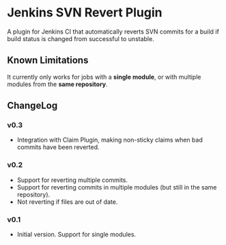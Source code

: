Jenkins SVN Revert Plugin
=========================

A plugin for Jenkins CI that automatically reverts SVN commits for a build if build status is changed from successful to unstable.

Known Limitations
-----------------
It currently only works for jobs with a **single module**, or with multiple modules from the **same repository**.

ChangeLog
---------
### v0.3

- Integration with Claim Plugin, making non-sticky claims when bad commits have been reverted.

### v0.2

- Support for reverting multiple commits.
- Support for reverting commits in multiple modules (but still in the same repository).
- Not reverting if files are out of date.

### v0.1

- Initial version. Support for single modules.
